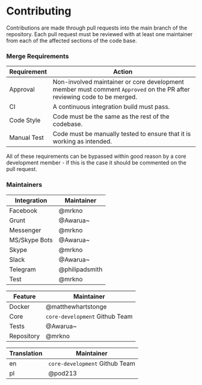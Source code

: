 # Contributing

Contributions are made through pull requests into the main branch of the repository. Each pull request must be reviewed with at least one maintainer from each of the affected sections of the code base.

### Merge Requirements

|Requirement|Action|
|-|-|
|Approval|Non-involved maintainer or core development member must comment `Approved` on the PR after reviewing code to be merged.|
|CI|A continuous integration build must pass.|
|Code Style|Code must be the same as the rest of the codebase.|
|Manual Test|Code must be manually tested to ensure that it is working as intended.|

All of these requirements can be bypassed within good reason by a core development member - if this is the case it should be commented on the pull request.

### Maintainers

|Integration|Maintainer|
|-|-|
|Facebook|@mrkno|
|Grunt|@Awarua~|
|Messenger|@mrkno|
|MS/Skype Bots|@Awarua~|
|Skype|@mrkno|
|Slack|@Awarua~|
|Telegram|@philipadsmith|
|Test|@mrkno|

|Feature|Maintainer|
|-|-|
|Docker|@matthewhartstonge|
|Core|`core-development` Github Team|
|Tests|@Awarua~|
|Repository|@mrkno|

|Translation|Maintainer|
|-|-|
|en|`core-development` Github Team|
|pl|@pod213|
